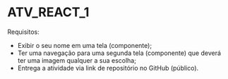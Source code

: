 # ATV_REACT_1
Requisitos:
- Exibir o seu nome em uma tela (componente);
- Ter uma navegação para uma segunda tela (componente) que deverá ter uma imagem qualquer a sua escolha;
- Entrega a atividade via link de repositório no GitHub (público).

